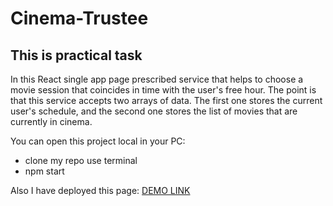 # Cinema-Trustee
## This is practical task

In this React single app page prescribed service that helps to choose a movie session that coincides in time with the user's free hour.
The point is that this service accepts two arrays of data. The first one stores the current user's schedule, and the second one stores the list of movies that are currently in cinema.

You can open this project local in your PC:
 * clone my repo use terminal
 * npm start

Also I have deployed this page:
[DEMO LINK](https://dasha-chekmariova.github.io/Practical-task/)